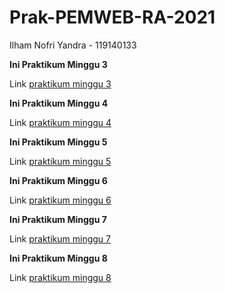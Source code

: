# Prak-PEMWEB-RA-2021

Ilham Nofri Yandra - 119140133

**Ini Praktikum Minggu 3**

Link [praktikum minggu 3](https://github.com/mayonice1424/Prak-PEMWEB-RA-2021/tree/Minggu3)


**Ini Praktikum Minggu 4**

Link [praktikum minggu 4](https://github.com/mayonice1424/Prak-PEMWEB-RA-2021/tree/Minggu4)

**Ini Praktikum Minggu 5**

Link [praktikum minggu 5](https://github.com/mayonice1424/Prak-PEMWEB-RA-2021/tree/Minggu5)

**Ini Praktikum Minggu 6**

Link [praktikum minggu 6](https://github.com/mayonice1424/Prak-PEMWEB-RA-2021/tree/Minggu6)


**Ini Praktikum Minggu 7**

Link [praktikum minggu 7](https://github.com/mayonice1424/Prak-PEMWEB-RA-2021/tree/Minggu7)


**Ini Praktikum Minggu 8**

Link [praktikum minggu 8](https://github.com/mayonice1424/Prak-PEMWEB-RA-2021/tree/Minggu8)
